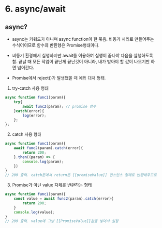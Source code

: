 # 6. async/await

## async?
- async는 키워드가 아니며 async function이 한 묶음. 비동기 처리로 만들어주는 수식어이므로 함수의 반환형은 Promise형태이다.
- 비동기 환경에서 실행하지만 await를 이용하여 실행이 끝나야 다음을 실행하도록 함. 끝날 때 모든 작업이 끝난게 끝난것이 아니라, 내가 받아야 할 값이 나오기만 하면 넘어간다.

- Promise에서 reject()가 발생했을 때 에러 대처 형태.
1. try-catch 사용 형태
```js
async function func1(param){
    try{
        await func2(param); // promise 함수
    }catch(error){
        log(error);
    };
};
```
2. catch 사용 형태
```js
async function func1(param){
    await func2(param).catch(error){
        return 200;
    }.then((param) => {
        console.log(param);
    })
}
// 200 출력. catch문에서 return은 [[promiseValue]] 인스턴스 형태로 반환해주므로 then 한 번 더 사용 가능.
```

3. Promise가 아닌 value 자체를 반환하는 형태
```js
async function func1(param){
    const value = await func2(param).catch(error){
        return 200;
    }
    console.log(value);   
}
// 200 출력. value에 그냥 [[PromiseValue]]값을 넣어서 설정
```
